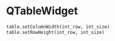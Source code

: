 # QTableWidget

```python
table.setColumnWidth(int_row, int_size)
table.setRowHeight(int_row, int_size)
```